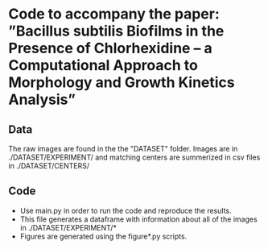 # Code to accompany the paper: ”Bacillus subtilis Biofilms in the Presence of Chlorhexidine – a Computational Approach to Morphology and Growth Kinetics Analysis”

## Data 
The raw images are found in the the "DATASET" folder.
Images are in ./DATASET/EXPERIMENT/ and matching centers are summerized in csv files in ./DATASET/CENTERS/

## Code
* Use main.py in order to run the code and reproduce the results.
* This file generates a dataframe with information about all of the images in ./DATASET/EXPERIMENT/*
* Figures are generated using the figure*.py scripts.
